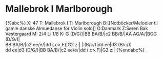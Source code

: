 # Mallebrok I Marlborough

{%abc%}
X: 47
T: Mallebrok I
T: Marlborough
B:[[Notböcker/Melodier til gamle danske Almuedanse for Violin solo]]
O:Danmark
Z:Søren Bak Vestergaard
M: 2/4
L: 1/8
K: G
(D/G/)|BB BA/B/|c2 BB/B/|AA AG/A/|BGG (D/G/)|\
BB BA/B/|c2 ee/e/|dd (.c>.F)|G2 z:| |:(B/c/)|dd ee|d3 (B/c/)|\
dd ee|d3 (D/G/)|BB BA/B/|c2 ee/e/|dd (.c>.F)|G2 z:|
{%endabc%}
